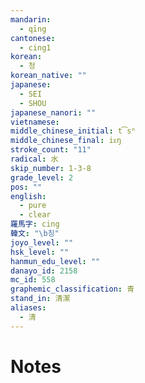 ```yaml
---
mandarin:
  - qīng
cantonese:
  - cing1
korean:
  - 청
korean_native: ""
japanese:
  - SEI
  - SHOU
japanese_nanori: ""
vietnamese:
middle_chinese_initial: t͡sʰ
middle_chinese_final: iᴇŋ
stroke_count: "11"
radical: 水
skip_number: 1-3-8
grade_level: 2
pos: ""
english:
  - pure
  - clear
羅馬字: cing
韓文: "\b칭"
joyo_level: ""
hsk_level: ""
hanmun_edu_level: ""
danayo_id: 2158
mc_id: 558
graphemic_classification: 青
stand_in: 清潔
aliases:
  - 淸
---
```


# Notes
